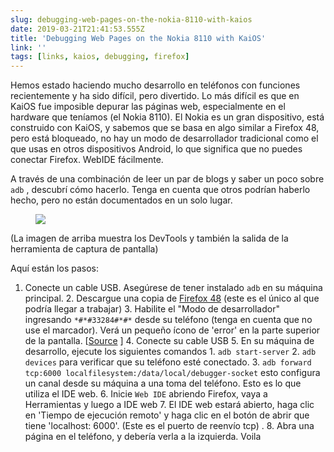 ```yaml
---
slug: debugging-web-pages-on-the-nokia-8110-with-kaios
date: 2019-03-21T21:41:53.555Z
title: 'Debugging Web Pages on the Nokia 8110 with KaiOS'
link: ''
tags: [links, kaios, debugging, firefox]
---
```

Hemos estado haciendo mucho desarrollo en teléfonos con funciones recientemente y ha sido difícil, pero divertido. Lo más difícil es que en KaiOS fue imposible depurar las páginas web, especialmente en el hardware que teníamos (el Nokia 8110). El Nokia es un gran dispositivo, está construido con KaiOS, y sabemos que se basa en algo similar a Firefox 48, pero está bloqueado, no hay un modo de desarrollador tradicional como el que usas en otros dispositivos Android, lo que significa que no puedes conectar Firefox. WebIDE fácilmente.

A través de una combinación de leer un par de blogs y saber un poco sobre `adb` , descubrí cómo hacerlo. Tenga en cuenta que otros podrían haberlo hecho, pero no están documentados en un solo lugar.

<figure>
  <img src="/images/2019-03-21-debugging-web-pages-on-the-nokia-8110-with-kaios.jpeg">
</figure>

(La imagen de arriba muestra los DevTools y también la salida de la herramienta de captura de pantalla)

Aquí están los pasos:

1. Conecte un cable USB. Asegúrese de tener instalado `adb` en su máquina principal. 2. Descargue una copia de [Firefox 48](https://archive.mozilla.org/pub/firefox/releases/48.0.2/) (este es el único al que podría llegar a trabajar) 3. Habilite el &quot;Modo de desarrollador&quot; ingresando `*#*#33284#*#*` desde su teléfono (tenga en cuenta que no use el marcador). Verá un pequeño ícono de &#39;error&#39; en la parte superior de la pantalla. [[Source](https://groups.google.com/forum/#!topic/bananahackers/MIpcrSXTRBk) ] 4. Conecte su cable USB 5. En su máquina de desarrollo, ejecute los siguientes comandos 1. `adb start-server` 2. `adb devices` para verificar que su teléfono esté conectado. 3. `adb forward tcp:6000 localfilesystem:/data/local/debugger-socket` esto configura un canal desde su máquina a una toma del teléfono. Esto es lo que utiliza el IDE web. 6. Inicie `Web IDE` abriendo Firefox, vaya a Herramientas y luego a IDE web 7. El IDE web estará abierto, haga clic en &#39;Tiempo de ejecución remoto&#39; y haga clic en el botón de abrir que tiene &#39;localhost: 6000&#39;. (Este es el puerto de reenvío tcp) . 8. Abra una página en el teléfono, y debería verla a la izquierda. Voila

